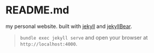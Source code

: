 # README.md

my personal website. built with [jekyll](https://jekyllrb.com/) and [jekyllBear](https://github.com/knhash/jekyllBear).

> `bundle exec jekyll serve` and open your browser at `http://localhost:4000`.
